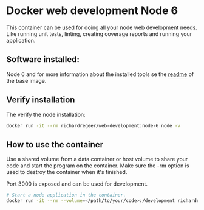 # Docker web development Node 6
This container can be used for doing all your node web development needs. Like running unit tests, linting, creating coverage reports and running your application.

## Software installed:
Node 6 and for more information about the installed tools se the [readme](../base/README.md) of the base image.

## Verify installation
The verify the node installation:
```bash
docker run -it --rm richardregeer/web-development:node-6 node -v
```

## How to use the container
Use a shared volume from a data container or host volume to share your code and start the program on the container.
Make sure the -rm option is used to destroy the container when it's finished.

Port 3000 is exposed and can be used for development.

```bash
# Start a node application in the container.
docker run -it --rm --volume=</path/to/your/code>:/development richardregeer/web-development:node-6 node <your-application.js>
```